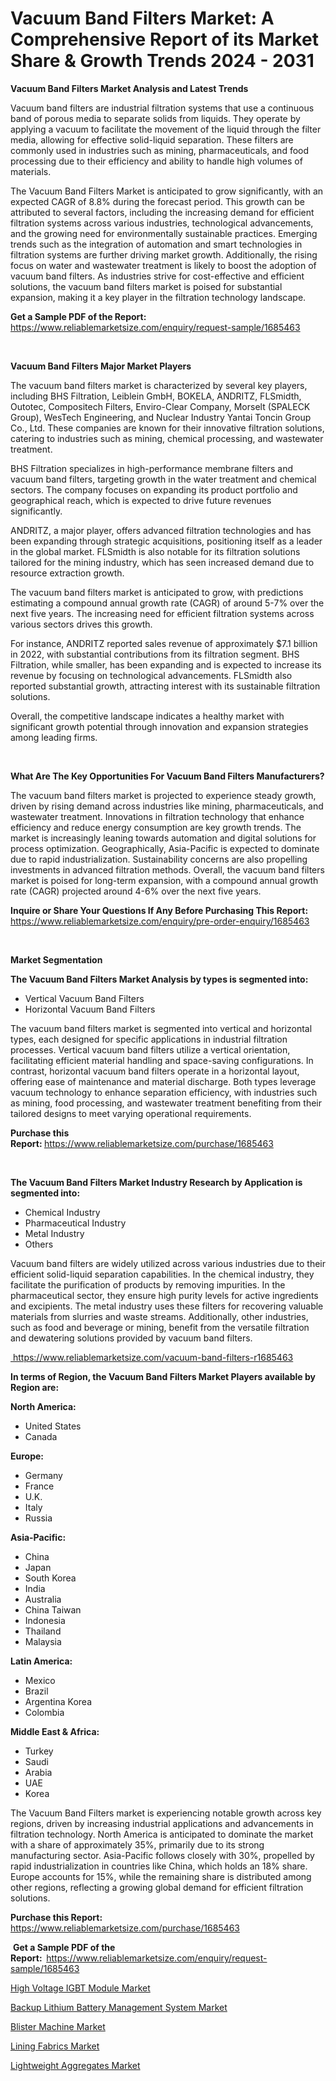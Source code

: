 <p><h1>Vacuum Band Filters Market: A Comprehensive Report of its Market Share & Growth Trends 2024 - 2031</h1></p><p><strong>Vacuum Band Filters Market Analysis and Latest Trends</strong></p>
<p><p>Vacuum band filters are industrial filtration systems that use a continuous band of porous media to separate solids from liquids. They operate by applying a vacuum to facilitate the movement of the liquid through the filter media, allowing for effective solid-liquid separation. These filters are commonly used in industries such as mining, pharmaceuticals, and food processing due to their efficiency and ability to handle high volumes of materials.</p><p>The Vacuum Band Filters Market is anticipated to grow significantly, with an expected CAGR of 8.8% during the forecast period. This growth can be attributed to several factors, including the increasing demand for efficient filtration systems across various industries, technological advancements, and the growing need for environmentally sustainable practices. Emerging trends such as the integration of automation and smart technologies in filtration systems are further driving market growth. Additionally, the rising focus on water and wastewater treatment is likely to boost the adoption of vacuum band filters. As industries strive for cost-effective and efficient solutions, the vacuum band filters market is poised for substantial expansion, making it a key player in the filtration technology landscape.</p></p>
<p><strong>Get a Sample PDF of the Report:&nbsp;</strong> <a href="https://www.reliablemarketsize.com/enquiry/request-sample/1685463?utm_campaign=1180&utm_medium=2&utm_source=Github&utm_content=ia&utm_term=06102024&utm_id=vacuum-band-filters">https://www.reliablemarketsize.com/enquiry/request-sample/1685463</a></p>
<p>&nbsp;</p>
<p><strong>Vacuum Band Filters Major Market Players</strong></p>
<p><p>The vacuum band filters market is characterized by several key players, including BHS Filtration, Leiblein GmbH, BOKELA, ANDRITZ, FLSmidth, Outotec, Compositech Filters, Enviro-Clear Company, Morselt (SPALECK Group), WesTech Engineering, and Nuclear Industry Yantai Toncin Group Co., Ltd. These companies are known for their innovative filtration solutions, catering to industries such as mining, chemical processing, and wastewater treatment.</p><p>BHS Filtration specializes in high-performance membrane filters and vacuum band filters, targeting growth in the water treatment and chemical sectors. The company focuses on expanding its product portfolio and geographical reach, which is expected to drive future revenues significantly.</p><p>ANDRITZ, a major player, offers advanced filtration technologies and has been expanding through strategic acquisitions, positioning itself as a leader in the global market. FLSmidth is also notable for its filtration solutions tailored for the mining industry, which has seen increased demand due to resource extraction growth.</p><p>The vacuum band filters market is anticipated to grow, with predictions estimating a compound annual growth rate (CAGR) of around 5-7% over the next five years. The increasing need for efficient filtration systems across various sectors drives this growth.</p><p>For instance, ANDRITZ reported sales revenue of approximately $7.1 billion in 2022, with substantial contributions from its filtration segment. BHS Filtration, while smaller, has been expanding and is expected to increase its revenue by focusing on technological advancements. FLSmidth also reported substantial growth, attracting interest with its sustainable filtration solutions.</p><p>Overall, the competitive landscape indicates a healthy market with significant growth potential through innovation and expansion strategies among leading firms.</p></p>
<p>&nbsp;</p>
<p><strong>What Are The Key Opportunities For Vacuum Band Filters Manufacturers?</strong></p>
<p><p>The vacuum band filters market is projected to experience steady growth, driven by rising demand across industries like mining, pharmaceuticals, and wastewater treatment. Innovations in filtration technology that enhance efficiency and reduce energy consumption are key growth trends. The market is increasingly leaning towards automation and digital solutions for process optimization. Geographically, Asia-Pacific is expected to dominate due to rapid industrialization. Sustainability concerns are also propelling investments in advanced filtration methods. Overall, the vacuum band filters market is poised for long-term expansion, with a compound annual growth rate (CAGR) projected around 4-6% over the next five years.</p></p>
<p><strong>Inquire or Share Your Questions If Any Before Purchasing This Report:</strong> <a href="https://www.reliablemarketsize.com/enquiry/pre-order-enquiry/1685463?utm_campaign=1180&utm_medium=2&utm_source=Github&utm_content=ia&utm_term=06102024&utm_id=vacuum-band-filters">https://www.reliablemarketsize.com/enquiry/pre-order-enquiry/1685463</a></p>
<p>&nbsp;</p>
<p><strong>Market Segmentation</strong></p>
<p><strong>The Vacuum Band Filters Market Analysis by types is segmented into:</strong></p>
<p><ul><li>Vertical Vacuum Band Filters</li><li>Horizontal Vacuum Band Filters</li></ul></p>
<p><p>The vacuum band filters market is segmented into vertical and horizontal types, each designed for specific applications in industrial filtration processes. Vertical vacuum band filters utilize a vertical orientation, facilitating efficient material handling and space-saving configurations. In contrast, horizontal vacuum band filters operate in a horizontal layout, offering ease of maintenance and material discharge. Both types leverage vacuum technology to enhance separation efficiency, with industries such as mining, food processing, and wastewater treatment benefiting from their tailored designs to meet varying operational requirements.</p></p>
<p><strong>Purchase this Report:&nbsp;</strong><a href="https://www.reliablemarketsize.com/purchase/1685463?utm_campaign=1180&utm_medium=2&utm_source=Github&utm_content=ia&utm_term=06102024&utm_id=vacuum-band-filters">https://www.reliablemarketsize.com/purchase/1685463</a></p>
<p>&nbsp;</p>
<p><strong>The Vacuum Band Filters Market Industry Research by Application is segmented into:</strong></p>
<p><ul><li>Chemical Industry</li><li>Pharmaceutical Industry</li><li>Metal Industry</li><li>Others</li></ul></p>
<p><p>Vacuum band filters are widely utilized across various industries due to their efficient solid-liquid separation capabilities. In the chemical industry, they facilitate the purification of products by removing impurities. In the pharmaceutical sector, they ensure high purity levels for active ingredients and excipients. The metal industry uses these filters for recovering valuable materials from slurries and waste streams. Additionally, other industries, such as food and beverage or mining, benefit from the versatile filtration and dewatering solutions provided by vacuum band filters.</p></p>
<p><a href="https://www.reliablemarketsize.com/vacuum-band-filters-r1685463?utm_campaign=1180&utm_medium=2&utm_source=Github&utm_content=ia&utm_term=06102024&utm_id=vacuum-band-filters">&nbsp;https://www.reliablemarketsize.com/vacuum-band-filters-r1685463</a></p>
<p><strong>In terms of Region, the Vacuum Band Filters Market Players available by Region are:</strong></p>
<p>
    <p> <strong> North America: </strong>
        <ul>
            <li>United States</li>
            <li>Canada</li>
        </ul>
        </p> 
    <p> <strong> Europe: </strong>
        <ul>
            <li>Germany</li>
            <li>France</li>
            <li>U.K.</li>
            <li>Italy</li>
            <li>Russia</li>
        </ul>
        </p> 
    <p> <strong> Asia-Pacific: </strong>
        <ul>
            <li>China</li>
            <li>Japan</li>
            <li>South Korea</li>
            <li>India</li>
            <li>Australia</li>
            <li>China Taiwan</li>
            <li>Indonesia</li>
            <li>Thailand</li>
            <li>Malaysia</li>
        </ul>
        </p> 
    <p> <strong> Latin America: </strong>
        <ul>
            <li>Mexico</li>
            <li>Brazil</li>
            <li>Argentina Korea</li>
            <li>Colombia</li>
        </ul>
        </p> 
    <p> <strong> Middle East & Africa: </strong>
        <ul>
            <li>Turkey</li>
            <li>Saudi</li>
            <li>Arabia</li>
            <li>UAE</li>
            <li>Korea</li>
        </ul>
    </p>
    </p>
<p><p>The Vacuum Band Filters market is experiencing notable growth across key regions, driven by increasing industrial applications and advancements in filtration technology. North America is anticipated to dominate the market with a share of approximately 35%, primarily due to its strong manufacturing sector. Asia-Pacific follows closely with 30%, propelled by rapid industrialization in countries like China, which holds an 18% share. Europe accounts for 15%, while the remaining share is distributed among other regions, reflecting a growing global demand for efficient filtration solutions.</p></p>
<p><strong>Purchase this Report: </strong><a href="https://www.reliablemarketsize.com/purchase/1685463?utm_campaign=1180&utm_medium=2&utm_source=Github&utm_content=ia&utm_term=06102024&utm_id=vacuum-band-filters">https://www.reliablemarketsize.com/purchase/1685463</a></p>
<p>&nbsp;<strong>Get a Sample PDF of the Report:&nbsp;&nbsp;</strong><a href="https://www.reliablemarketsize.com/enquiry/request-sample/1685463?utm_campaign=1180&utm_medium=2&utm_source=Github&utm_content=ia&utm_term=06102024&utm_id=vacuum-band-filters">https://www.reliablemarketsize.com/enquiry/request-sample/1685463</a></p>
<p><strong></strong></p>
<p><p><a href="https://issuu.com/reportprime-2/docs/high-voltage-igbt-module-market-siz_6216d4948add11?utm_campaign=1180&utm_medium=2&utm_source=Github&utm_content=ia&utm_term=06102024&utm_id=vacuum-band-filters">High Voltage IGBT Module Market</a></p><p><a href="https://issuu.com/reportprime-2/docs/backup-lithium-battery-management-s_41e93980581657?utm_campaign=1180&utm_medium=2&utm_source=Github&utm_content=ia&utm_term=06102024&utm_id=vacuum-band-filters">Backup Lithium Battery Management System Market</a></p><p><a href="https://www.linkedin.com/pulse/blister-machine-market-global-regional-analysis-2024-2031-uh0ce?utm_campaign=1180&utm_medium=2&utm_source=Github&utm_content=ia&utm_term=06102024&utm_id=vacuum-band-filters">Blister Machine Market</a></p><p><a href="https://www.linkedin.com/pulse/evaluating-global-lining-fabrics-market-trends-growth-opportunities-r4aue?utm_campaign=1180&utm_medium=2&utm_source=Github&utm_content=ia&utm_term=06102024&utm_id=vacuum-band-filters">Lining Fabrics Market</a></p><p><a href="https://www.linkedin.com/pulse/global-lightweight-aggregates-market-trends-innovations-yxfsf?utm_campaign=1180&utm_medium=2&utm_source=Github&utm_content=ia&utm_term=06102024&utm_id=vacuum-band-filters">Lightweight Aggregates Market</a></p></p>